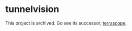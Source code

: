 # tunnelvision

This project is archived. Go see its successor, [terrascope](https://github.com/spilliams/terrascope).
